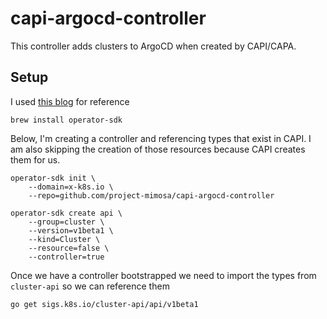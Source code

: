 # capi-argocd-controller

This controller adds clusters to ArgoCD when created by CAPI/CAPA.

## Setup

I used [this blog](https://kubernetes.io/blog/2021/06/21/writing-a-controller-for-pod-labels/) for reference

```
brew install operator-sdk
```

Below, I'm creating a controller and referencing types that exist in CAPI. I am also skipping the creation of those resources because CAPI creates them for us.

```
operator-sdk init \
    --domain=x-k8s.io \
    --repo=github.com/project-mimosa/capi-argocd-controller

operator-sdk create api \
    --group=cluster \
    --version=v1beta1 \
    --kind=Cluster \
    --resource=false \
    --controller=true
```

Once we have a controller bootstrapped we need to import the types from `cluster-api` so we can reference them

```
go get sigs.k8s.io/cluster-api/api/v1beta1
```
